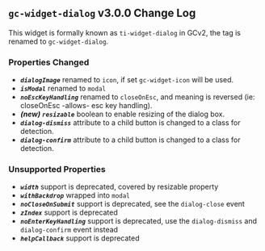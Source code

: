 ## <a id="3.0.0"></a> `gc-widget-dialog` v3.0.0 Change Log
This widget is formally known as `ti-widget-dialog` in GCv2, the tag is renamed to `gc-widget-dialog`.

### Properties Changed
- _**`dialogImage`**_ renamed to `icon`, if set `gc-widget-icon` will be used.
- _**`isModal`**_ renamed to `modal`
- _**`noEscKeyHandling`**_ renamed to `closeOnEsc`, and meaning is reversed (ie: closeOnEsc -allows- esc key handling).
- _**(new) `resizable`**_ boolean to enable resizing of the dialog box.
- _**`dialog-dismiss`**_ attribute to a child button is changed to a class for detection.
- _**`dialog-confirm`**_ attribute to a child button is changed to a class for detection.

### Unsupported Properties
- _**`width`**_ support is deprecated, covered by resizable property
- _**`withBackdrop`**_ wrapped into `modal`
- _**`noCloseOnSubmit`**_ support is deprecated, see the `dialog-close` event
- _**`zIndex`**_ support is deprecated
- _**`noEnterKeyHandling`**_ support is deprecated, use the `dialog-dismiss` and `dialog-confirm` event instead
- _**`helpCallback`**_ support is deprecated